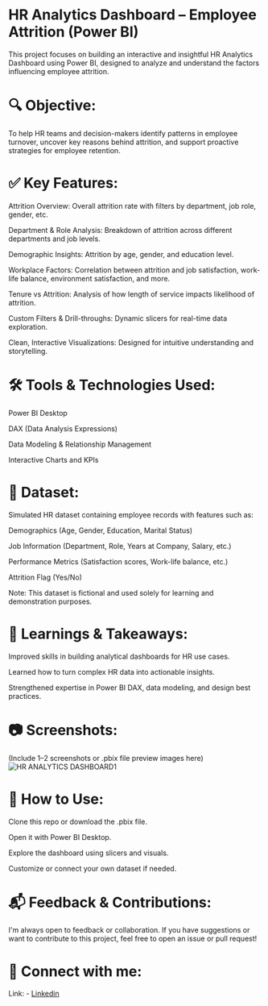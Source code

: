 # HR Analytics Dashboard – Employee Attrition (Power BI)
This project focuses on building an interactive and insightful HR Analytics Dashboard using Power BI, designed to analyze and understand the factors influencing employee attrition.

# 🔍 Objective:
To help HR teams and decision-makers identify patterns in employee turnover, uncover key reasons behind attrition, and support proactive strategies for employee retention.

# ✅ Key Features:
Attrition Overview: Overall attrition rate with filters by department, job role, gender, etc.

Department & Role Analysis: Breakdown of attrition across different departments and job levels.

Demographic Insights: Attrition by age, gender, and education level.

Workplace Factors: Correlation between attrition and job satisfaction, work-life balance, environment satisfaction, and more.

Tenure vs Attrition: Analysis of how length of service impacts likelihood of attrition.

Custom Filters & Drill-throughs: Dynamic slicers for real-time data exploration.

Clean, Interactive Visualizations: Designed for intuitive understanding and storytelling.

# 🛠️ Tools & Technologies Used:
Power BI Desktop

DAX (Data Analysis Expressions)

Data Modeling & Relationship Management

Interactive Charts and KPIs

# 📁 Dataset:
Simulated HR dataset containing employee records with features such as:

Demographics (Age, Gender, Education, Marital Status)

Job Information (Department, Role, Years at Company, Salary, etc.)

Performance Metrics (Satisfaction scores, Work-life balance, etc.)

Attrition Flag (Yes/No)

Note: This dataset is fictional and used solely for learning and demonstration purposes.

# 📌 Learnings & Takeaways:
Improved skills in building analytical dashboards for HR use cases.

Learned how to turn complex HR data into actionable insights.

Strengthened expertise in Power BI DAX, data modeling, and design best practices.

# 📷 Screenshots:
(Include 1–2 screenshots or .pbix file preview images here)
![HR ANALYTICS DASHBOARD1](https://github.com/user-attachments/assets/3375303c-c3d2-445f-85d3-306f07b666b7)

# 📎 How to Use:
Clone this repo or download the .pbix file.

Open it with Power BI Desktop.

Explore the dashboard using slicers and visuals.

Customize or connect your own dataset if needed.

# 📬 Feedback & Contributions:
I'm always open to feedback or collaboration. If you have suggestions or want to contribute to this project, feel free to open an issue or pull request!
# 🔗 Connect with me:
Link: - <a href="https://www.linkedin.com/in/bappa-roy-723256345/">Linkedin</a>
